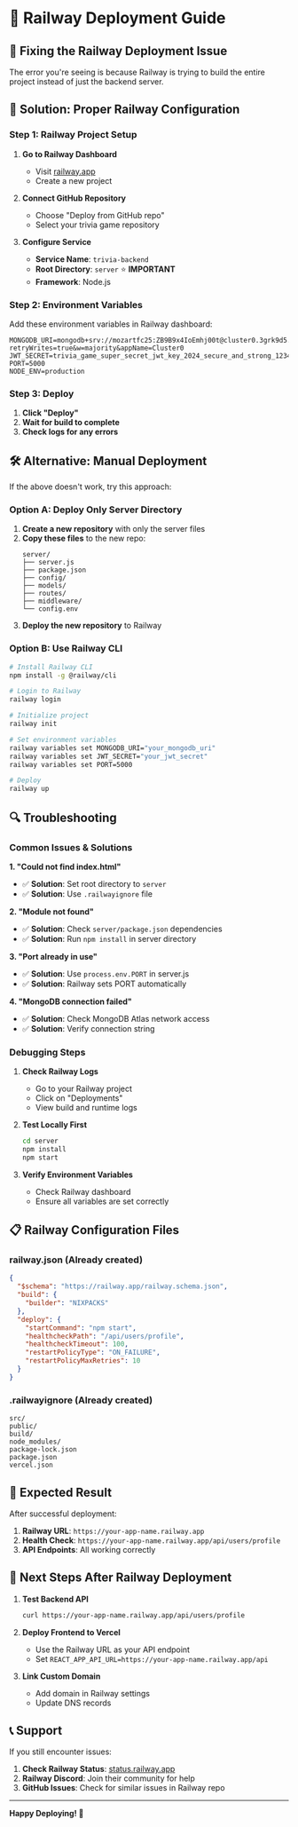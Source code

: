 # 🚂 Railway Deployment Guide

## 🚨 **Fixing the Railway Deployment Issue**

The error you're seeing is because Railway is trying to build the entire project instead of just the backend server.

## 🔧 **Solution: Proper Railway Configuration**

### **Step 1: Railway Project Setup**

1. **Go to Railway Dashboard**
   - Visit [railway.app](https://railway.app)
   - Create a new project

2. **Connect GitHub Repository**
   - Choose "Deploy from GitHub repo"
   - Select your trivia game repository

3. **Configure Service**
   - **Service Name**: `trivia-backend`
   - **Root Directory**: `server` ⭐ **IMPORTANT**
   - **Framework**: Node.js

### **Step 2: Environment Variables**

Add these environment variables in Railway dashboard:

```
MONGODB_URI=mongodb+srv://mozartfc25:ZB9B9x4IoEmhj00t@cluster0.3grk9d5.mongodb.net/?retryWrites=true&w=majority&appName=Cluster0
JWT_SECRET=trivia_game_super_secret_jwt_key_2024_secure_and_strong_12345
PORT=5000
NODE_ENV=production
```

### **Step 3: Deploy**

1. **Click "Deploy"**
2. **Wait for build to complete**
3. **Check logs for any errors**

## 🛠️ **Alternative: Manual Deployment**

If the above doesn't work, try this approach:

### **Option A: Deploy Only Server Directory**

1. **Create a new repository** with only the server files
2. **Copy these files** to the new repo:
   ```
   server/
   ├── server.js
   ├── package.json
   ├── config/
   ├── models/
   ├── routes/
   ├── middleware/
   └── config.env
   ```
3. **Deploy the new repository** to Railway

### **Option B: Use Railway CLI**

```bash
# Install Railway CLI
npm install -g @railway/cli

# Login to Railway
railway login

# Initialize project
railway init

# Set environment variables
railway variables set MONGODB_URI="your_mongodb_uri"
railway variables set JWT_SECRET="your_jwt_secret"
railway variables set PORT=5000

# Deploy
railway up
```

## 🔍 **Troubleshooting**

### **Common Issues & Solutions**

**1. "Could not find index.html"**
- ✅ **Solution**: Set root directory to `server`
- ✅ **Solution**: Use `.railwayignore` file

**2. "Module not found"**
- ✅ **Solution**: Check `server/package.json` dependencies
- ✅ **Solution**: Run `npm install` in server directory

**3. "Port already in use"**
- ✅ **Solution**: Use `process.env.PORT` in server.js
- ✅ **Solution**: Railway sets PORT automatically

**4. "MongoDB connection failed"**
- ✅ **Solution**: Check MongoDB Atlas network access
- ✅ **Solution**: Verify connection string

### **Debugging Steps**

1. **Check Railway Logs**
   - Go to your Railway project
   - Click on "Deployments"
   - View build and runtime logs

2. **Test Locally First**
   ```bash
   cd server
   npm install
   npm start
   ```

3. **Verify Environment Variables**
   - Check Railway dashboard
   - Ensure all variables are set correctly

## 📋 **Railway Configuration Files**

### **railway.json** (Already created)
```json
{
  "$schema": "https://railway.app/railway.schema.json",
  "build": {
    "builder": "NIXPACKS"
  },
  "deploy": {
    "startCommand": "npm start",
    "healthcheckPath": "/api/users/profile",
    "healthcheckTimeout": 100,
    "restartPolicyType": "ON_FAILURE",
    "restartPolicyMaxRetries": 10
  }
}
```

### **.railwayignore** (Already created)
```
src/
public/
build/
node_modules/
package-lock.json
package.json
vercel.json
```

## 🎯 **Expected Result**

After successful deployment:

1. **Railway URL**: `https://your-app-name.railway.app`
2. **Health Check**: `https://your-app-name.railway.app/api/users/profile`
3. **API Endpoints**: All working correctly

## 🚀 **Next Steps After Railway Deployment**

1. **Test Backend API**
   ```bash
   curl https://your-app-name.railway.app/api/users/profile
   ```

2. **Deploy Frontend to Vercel**
   - Use the Railway URL as your API endpoint
   - Set `REACT_APP_API_URL=https://your-app-name.railway.app/api`

3. **Link Custom Domain**
   - Add domain in Railway settings
   - Update DNS records

## 📞 **Support**

If you still encounter issues:

1. **Check Railway Status**: [status.railway.app](https://status.railway.app)
2. **Railway Discord**: Join their community for help
3. **GitHub Issues**: Check for similar issues in Railway repo

---

**Happy Deploying! 🚂** 